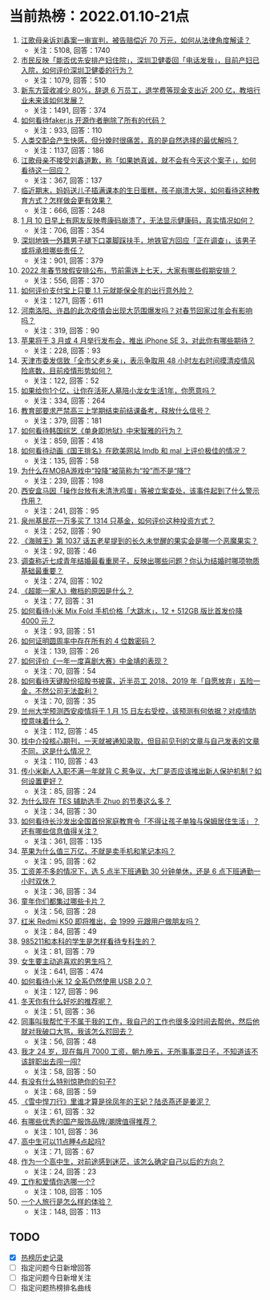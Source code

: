 # 当前热榜：2022.01.10-21点
1. [江歌母亲诉刘鑫案一审宣判，被告赔偿近 70 万元，如何从法律角度解读？](https://www.zhihu.com/question/510744074)
    * 关注：5108, 回答：1740
2. [市民反映「能否优先安排产妇住院」，深圳卫健委回「电话发我」，目前产妇已入院，如何评价深圳卫健委的行为？](https://www.zhihu.com/question/510639313)
    * 关注：1079, 回答：510
3. [新东方营收减少 80%，辞退 6 万员工，退学费等现金支出近 200 亿，教培行业未来该如何发展？](https://www.zhihu.com/question/510680864)
    * 关注：1491, 回答：374
4. [如何看待faker.js 开源作者删除了所有的代码？](https://www.zhihu.com/question/510180628)
    * 关注：933, 回答：110
5. [人类交配会产生快感，但分娩时很痛苦，真的是自然选择的最优解吗？](https://www.zhihu.com/question/510444847)
    * 关注：1137, 回答：186
6. [江歌母亲不接受刘鑫道歉，称「如果她真诚，就不会有今天这个案子」，如何看待这一回应？](https://www.zhihu.com/question/510825783)
    * 关注：367, 回答：137
7. [临近期末，妈妈送儿子插满课本的生日蛋糕，孩子崩溃大哭，如何看待这种教育方式？怎样做会更有效果？](https://www.zhihu.com/question/510719897)
    * 关注：666, 回答：248
8. [1 月 10 日早上有网友反映粤康码崩溃了，无法显示健康码，真实情况如何？](https://www.zhihu.com/question/510734992)
    * 关注：706, 回答：354
9. [深圳地铁一外籍男子褪下口罩脚踩扶手，地铁官方回应「正在调查」，该男子或将承担哪些责任？](https://www.zhihu.com/question/510674347)
    * 关注：901, 回答：379
10. [2022 年春节放假安排公布，节前需连上七天，大家有哪些假期安排？](https://www.zhihu.com/question/510302431)
    * 关注：556, 回答：370
11. [如何评价支付宝上只要 1.1 元就能保全年的出行意外险？](https://www.zhihu.com/question/510342435)
    * 关注：1271, 回答：611
12. [河南洛阳、许昌的此次疫情会出现大范围爆发吗？对春节回家过年会有影响吗？](https://www.zhihu.com/question/509666474)
    * 关注：319, 回答：90
13. [苹果将于 3 月或 4 月举行发布会，推出 iPhone SE 3，对此你有哪些期待？](https://www.zhihu.com/question/510747856)
    * 关注：228, 回答：93
14. [天津市委发信致「全市父老乡亲」，表示争取用 48 小时左右时间摸清疫情风险底数，目前疫情形势如何？](https://www.zhihu.com/question/510823042)
    * 关注：122, 回答：52
15. [如果给你1个亿，让你在活死人墓陪小龙女生活1年，你愿意吗？](https://www.zhihu.com/question/509371379)
    * 关注：334, 回答：264
16. [教育部要求严禁高三上学期结束前结课备考，释放什么信号？](https://www.zhihu.com/question/510751030)
    * 关注：379, 回答：181
17. [如何看待韩国综艺《单身即地狱》中宋智雅的行为？](https://www.zhihu.com/question/508868361)
    * 关注：859, 回答：418
18. [如何看待动画《国王排名》在欧美网站 Imdb 和 mal 上评价极佳的情况？](https://www.zhihu.com/question/510232540)
    * 关注：135, 回答：58
19. [为什么在MOBA游戏中“投降”被简称为“投”而不是“降”?](https://www.zhihu.com/question/510660803)
    * 关注：239, 回答：198
20. [西安盒马因「操作台放有未清洗鸡蛋」等被立案查处，该事件起到了什么警示作用？](https://www.zhihu.com/question/510494761)
    * 关注：241, 回答：95
21. [泉州基民花一万多买了 1314 只基金，如何评价这种投资方式？](https://www.zhihu.com/question/510294040)
    * 关注：252, 回答：90
22. [《海贼王》第 1037 话五老星提到的长久未觉醒的果实会是哪一个恶魔果实？](https://www.zhihu.com/question/510519208)
    * 关注：92, 回答：46
23. [调查称近七成青年结婚最看重房子，反映出哪些问题？你认为结婚时哪项物质基础最重要？](https://www.zhihu.com/question/510099637)
    * 关注：274, 回答：102
24. [《超能一家人》撤档的原因是什么？](https://www.zhihu.com/question/510064128)
    * 关注：77, 回答：31
25. [如何看待小米 Mix Fold 手机价格「大跳水」，12 + 512GB 版比首发价降 4000 元？](https://www.zhihu.com/question/510771920)
    * 关注：93, 回答：51
26. [如何证明圆周率中存在所有的 4 位数密码？](https://www.zhihu.com/question/508499127)
    * 关注：139, 回答：26
27. [如何评价《一年一度喜剧大赛》中金靖的表现？](https://www.zhihu.com/question/505446340)
    * 关注：70, 回答：54
28. [如何看待天键股份招股书披露，近半员工 2018、2019 年「自愿放弃」五险一金，不然公司无法盈利？](https://www.zhihu.com/question/510347156)
    * 关注：70, 回答：35
29. [兰州大学预测西安疫情将于 1 月 15 日左右受控，该预测有何依据？对疫情防控意味着什么？](https://www.zhihu.com/question/510499023)
    * 关注：112, 回答：45
30. [找中介投核心期刊，一天就被通知录取，但目前见刊的文章与自己发表的文章不同，这是什么情况？](https://www.zhihu.com/question/509964463)
    * 关注：110, 回答：43
31. [传小米新人入职不满一年就背 C 惹争议，大厂是否应该推出新人保护机制？如何设置更好？](https://www.zhihu.com/question/510292378)
    * 关注：85, 回答：24
32. [为什么现在 TES 辅助选手 Zhuo 的节奏这么多？](https://www.zhihu.com/question/510706073)
    * 关注：34, 回答：30
33. [如何看待长沙发出全国首份家庭教育令「不得让孩子单独与保姆居住生活」？还有哪些信息值得关注？](https://www.zhihu.com/question/510188516)
    * 关注：361, 回答：135
34. [苹果为什么值三万亿，不就是卖手机和笔记本吗？](https://www.zhihu.com/question/509762042)
    * 关注：95, 回答：62
35. [工资差不多的情况下，选 5 点半下班通勤 30 分钟单休，还是 6 点下班通勤一小时双休？](https://www.zhihu.com/question/510275972)
    * 关注：36, 回答：34
36. [童年你们都集过哪些卡片？](https://www.zhihu.com/question/328531145)
    * 关注：56, 回答：28
37. [红米 Redmi K50 即将推出，会 1999 元跟用户做朋友吗？](https://www.zhihu.com/question/509971413)
    * 关注：84, 回答：49
38. [985211和本科的学生是怎样看待专科生的？](https://www.zhihu.com/question/510674066)
    * 关注：81, 回答：79
39. [女生要主动追喜欢的男生吗？](https://www.zhihu.com/question/483735742)
    * 关注：641, 回答：474
40. [如何看待小米 12 全系仍然使用 USB 2.0？](https://www.zhihu.com/question/508862055)
    * 关注：127, 回答：96
41. [冬天你有什么好吃的推荐呢？](https://www.zhihu.com/question/510117731)
    * 关注：51, 回答：36
42. [同事叫我帮忙干不属于我的工作，我自己的工作也很多没时间去帮他，然后他就对我破口大骂，我该怎么怼回去？](https://www.zhihu.com/question/509738317)
    * 关注：56, 回答：48
43. [我才 24 岁，现在每月 7000 工资，朝九晚五，无所事事混日子，不知道该不该辞职出去闯一闯?](https://www.zhihu.com/question/510270065)
    * 关注：58, 回答：50
44. [有没有什么特别惊艳你的句子?](https://www.zhihu.com/question/510376097)
    * 关注：68, 回答：59
45. [《雪中悍刀行》里谁才算是徐凤年的王妃？陆丞燕还是姜泥？](https://www.zhihu.com/question/401629900)
    * 关注：61, 回答：32
46. [有哪些优秀的国产服饰品牌/潮牌值得推荐？](https://www.zhihu.com/question/451185958)
    * 关注：101, 回答：36
47. [高中生可以11点睡4点起吗?](https://www.zhihu.com/question/510133397)
    * 关注：71, 回答：67
48. [作为一个高中生，对前途感到迷茫，该怎么确定自己以后的方向？](https://www.zhihu.com/question/510266149)
    * 关注：24, 回答：23
49. [工作和爱情你选哪一个?](https://www.zhihu.com/question/510363700)
    * 关注：108, 回答：105
50. [一个人旅行是怎么样的体验？](https://www.zhihu.com/question/505171642)
    * 关注：148, 回答：113
## TODO
* [x] [热榜历史记录](hot_history/AllHot.md)
* [ ] 指定问题今日新增回答
* [ ] 指定问题今日新增关注
* [ ] 指定问题热榜排名曲线
